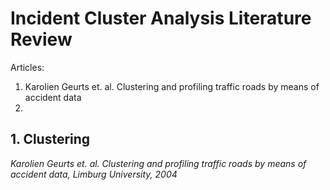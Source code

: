 # Incident Cluster Analysis Literature Review

Articles:
1. Karolien Geurts et. al. Clustering and profiling traffic roads by means of accident data
2.

## 1. Clustering 
*Karolien Geurts et. al. Clustering and profiling traffic roads by means of accident data, Limburg University, 2004*
